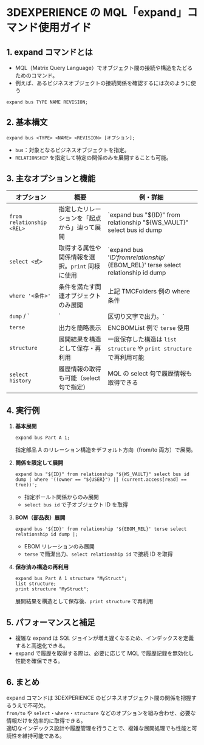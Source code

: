 # 3DEXPERIENCE の MQL「expand」コマンド使用ガイド

## 1. expand コマンドとは
- MQL（Matrix Query Language）でオブジェクト間の接続や構造をたどるためのコマンド。
- 例えば、あるビジネスオブジェクトの接続関係を確認するには次のように使う

```mql
expand bus TYPE NAME REVISION;
```

## 2. 基本構文
```mql
expand bus <TYPE> <NAME> <REVISION> [オプション];
```
- `bus`：対象となるビジネスオブジェクトを指定。
- `RELATIONSHIP` を指定して特定の関係のみを展開することも可能。

## 3. 主なオプションと機能
| オプション | 概要 | 例・詳細 |
|------------|------|----------|
| `from relationship <REL>` | 指定したリレーションを「起点から」辿って展開 | `expand bus "${ID}" from relationship "${WS_VAULT}" select bus id dump | where '((owner == "${USER}") || (current.access[read] == true))'` |
| `select <式>` | 取得する属性や関係情報を選択。`print` 同様に使用 | `expand bus '${ID}' from relationship '${EBOM_REL}' terse select relationship id dump |` |
| `where '<条件>'` | 条件を満たす関連オブジェクトのみ展開 | 上記 TMCFolders 例の where 条件 |
| `dump` / `|` | 区切り文字で出力。`|` はパイプのデフォルト区切り | TMCFolders 例で `dump |` を使用 |
| `terse` | 出力を簡略表示 | ENCBOMList 例で `terse` 使用 |
| `structure` | 展開結果を構造として保存・再利用 | 一度保存した構造は `list structure` や `print structure` で再利用可能 |
| `select history` | 履歴情報の取得も可能（select 句で指定） | MQL の select 句で履歴情報も取得できる |

## 4. 実行例
1. **基本展開**  
   ```mql
   expand bus Part A 1;
   ```
   指定部品 A のリレーション構造をデフォルト方向（from/to 両方）で展開。

2. **関係を限定して展開**  
   ```mql
   expand bus "${ID}" from relationship "${WS_VAULT}" select bus id dump | where '((owner == "${USER}") || (current.access[read] == true))';
   ```
   - 指定ボールト関係からのみ展開  
   - `select bus id` で子オブジェクト ID を取得

3. **BOM（部品表）展開**  
   ```mql
   expand bus '${ID}' from relationship '${EBOM_REL}' terse select relationship id dump |;
   ```
   - EBOM リレーションのみ展開  
   - `terse` で簡潔出力、`select relationship id` で接続 ID を取得

4. **保存済み構造の再利用**  
   ```mql
   expand bus Part A 1 structure "MyStruct";
   list structure;
   print structure "MyStruct";
   ```
   展開結果を構造として保存後、`print structure` で再利用

## 5. パフォーマンスと補足
- 複雑な expand は SQL ジョインが増え遅くなるため、インデックスを定義すると高速化できる。
- expand で履歴を取得する際は、必要に応じて MQL で履歴記録を無効化し性能を確保できる。

## 6. まとめ
expand コマンドは 3DEXPERIENCE のビジネスオブジェクト間の関係を把握するうえで不可欠。  
`from/to` や `select`・`where`・`structure` などのオプションを組み合わせ、必要な情報だけを効率的に取得できる。  
適切なインデックス設計や履歴管理を行うことで、複雑な展開処理でも性能と可読性を維持可能である。

